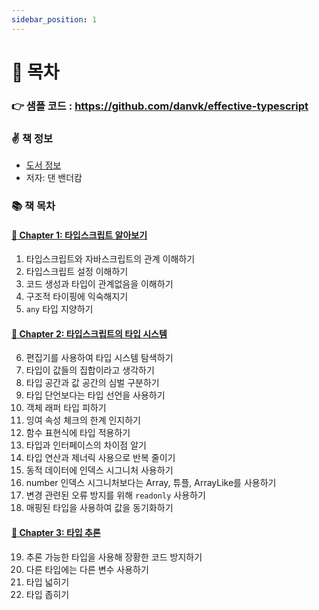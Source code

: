 ```yaml
---
sidebar_position: 1
---
```


# 🚀 목차

### 👉 샘플 코드 : https://github.com/danvk/effective-typescript

### ✌️ 책 정보
- [도서 정보](http://www.yes24.com/Product/Goods/102124327)
- 저자: 댄 밴더캄

### 📚 책 목차

#### [🎈 Chapter 1: 타입스크립트 알아보기](/docs/typescript/effective-typescript/chapter-1)
1. 타입스크립트와 자바스크립트의 관계 이해하기
2. 타입스크립트 설정 이해하기
3. 코드 생성과 타입이 관계없음을 이해하기
4. 구조적 타이핑에 익숙해지기
5. `any` 타입 지양하기

#### [🎈 Chapter 2: 타입스크립트의 타입 시스템](/docs/typescript/effective-typescript/chapter-2)
6. 편집기를 사용하여 타입 시스템 탐색하기
7. 타입이 값들의 집합이라고 생각하기
8. 타입 공간과 값 공간의 심벌 구분하기
9. 타입 단언보다는 타입 선언을 사용하기
10. 객체 래퍼 타입 피하기
11. 잉여 속성 체크의 한계 인지하기
12. 함수 표현식에 타입 적용하기
13. 타입과 인터페이스의 차이점 알기
14. 타입 연산과 제너릭 사용으로 반복 줄이기
15. 동적 데이터에 인덱스 시그니처 사용하기
16. number 인덱스 시그니처보다는 Array, 튜플, ArrayLike를 사용하기
17. 변경 관련된 오류 방지를 위해 `readonly` 사용하기
18. 매핑된 타입을 사용하여 값을 동기화하기

#### [🎈 Chapter 3: 타입 추론](/docs/typescript/effective-typescript/chapter-3)
19. 추론 가능한 타입을 사용해 장황한 코드 방지하기
20. 다른 타입에는 다른 변수 사용하기
21. 타입 넓히기
22. 타입 좁히기
